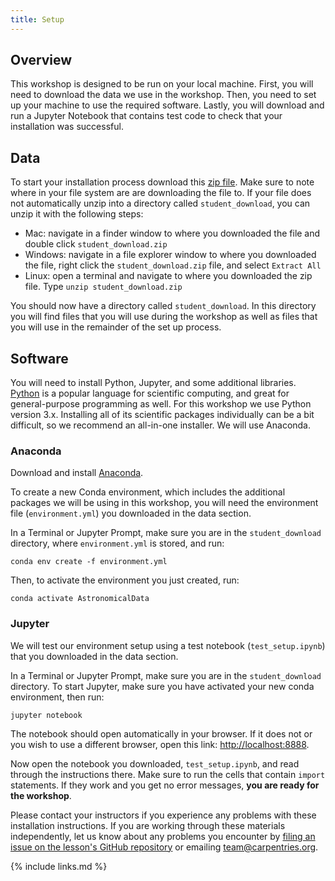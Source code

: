 ```yaml
---
title: Setup
---
```


## Overview

This workshop is designed to be run on your local machine. First, you will need to download the data we
use in the workshop. Then, you need to set up your machine to use the required software. Lastly, you will
download and run a Jupyter Notebook that contains test code to check that your installation was 
successful.

## Data

To start your installation process download this [zip file](https://zenodo.org/record/5035905/files/student_download.zip?download=1).
Make sure to note where in your file system are are downloading the file to.
If your file does not automatically unzip into a directory called `student_download`, you can unzip it with the following steps:
* Mac: navigate in a finder window to where you downloaded the file and double click `student_download.zip`
* Windows: navigate in a file explorer window to where you downloaded the file, right click the `student_download.zip` file, and select `Extract All`
* Linux: open a terminal and navigate to where you downloaded the zip file. Type `unzip student_download.zip`

You should now have a directory called `student_download`.
In this directory you will find files that you will use during the workshop as well as files that you will use in the remainder of the set up process.

## Software

You will need to install Python, Jupyter, and some additional libraries.
[Python](http://python.org) is a popular language for
scientific computing, and great for general-purpose programming as
well. For this workshop we use Python version 3.x. 
Installing all of its scientific packages individually can be
a bit difficult, so we recommend an all-in-one installer.
We will use Anaconda.

### Anaconda
Download and install [Anaconda](https://www.anaconda.com/products/individual#anaconda-installers).

To create a new Conda environment, which includes the additional packages we will be using
in this workshop, you will need the environment file (`environment.yml`) you downloaded in the data section.

In a Terminal or Jupyter Prompt, make sure you are in the `student_download` directory, where `environment.yml` is stored, and run:

```
conda env create -f environment.yml
```

Then, to activate the environment you just created, run:

```
conda activate AstronomicalData
```

### Jupyter

We will test our environment setup using a test notebook (`test_setup.ipynb`) that you downloaded in the data section.

In a Terminal or Jupyter Prompt, make sure you are in the `student_download` directory. 
To start Jupyter, make sure you have activated your new conda environment, then run:

```
jupyter notebook
```
The notebook should open automatically in your browser. If it does not or you wish to use a different 
browser, open this link: [http://localhost:8888](http://localhost:8888).

Now open the notebook you downloaded, `test_setup.ipynb`, and read through the instructions there. 
Make sure to run the cells that contain `import` statements.
If they work and you get no error messages, **you are ready for the workshop**.

Please contact your instructors if you experience any problems with these installation instructions. If 
you are working through these materials independently, let us know about any problems you encounter by 
[filing an issue on the lesson's GitHub repository](https://github.com/datacarpentry/astronomy-python/issues) 
or emailing team@carpentries.org.

{% include links.md %}

